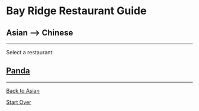 # Bay Ridge Restaurant Guide
## Asian --> Chinese
---
Select a restaurant:
## [Panda](https://www.pandabrooklyn.com/)
---

[Back to Asian](asian.md) 

[Start Over](../home.md)